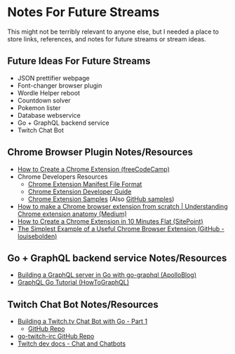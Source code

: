 # Notes For Future Streams

This might not be terribly relevant to anyone else, but I needed a place to store links, references, and notes for future streams or stream ideas.

## Future Ideas For Future Streams

* JSON prettifier webpage
* Font-changer browser plugin
* Wordle Helper reboot
* Countdown solver
* Pokemon lister
* Database webservice
* Go + GraphQL backend service
* Twitch Chat Bot

## Chrome Browser Plugin Notes/Resources

* [How to Create a Chrome Extension (freeCodeCamp)](https://www.freecodecamp.org/news/building-chrome-extension/)
* Chrome Developers Resources
  * [Chrome Extension Manifest File Format](https://developer.chrome.com/docs/extensions/mv3/manifest/)
  * [Chrome Extension Developer Guide](https://developer.chrome.com/docs/extensions/mv3/getstarted/)
  * [Chrome Extension Samples](https://developer.chrome.com/docs/extensions/samples/) (Also [GitHub samples](https://github.com/GoogleChrome/chrome-extensions-samples))
* [How to make a Chrome browser extension from scratch | Understanding Chrome extension anatomy (Medium)](https://medium.com/front-end-weekly/how-to-make-a-chrome-browser-extension-from-scratch-chrome-extension-development-basics-basic-ba1daee11123)
* [How to Create a Chrome Extension in 10 Minutes Flat (SitePoint)](https://www.sitepoint.com/create-chrome-extension-10-minutes-flat/)
* [The Simplest Example of a Useful Chrome Browser Extension (GitHub - louisebolden)](https://github.com/louisebolden/simple-chrome-extension)

## Go + GraphQL backend service Notes/Resources

* [Building a GraphQL server in Go with go-graphql (ApolloBlog)](https://www.apollographql.com/blog/graphql/golang/building-a-graphql-server-in-go-with-go-graphql/)
* [GraphQL Go Tutorial (HowToGraphQL)](https://www.howtographql.com/graphql-go/0-introduction/)

## Twitch Chat Bot Notes/Resources

* [Building a Twitch.tv Chat Bot with Go - Part 1](https://dev.to/foresthoffman/building-a-twitchtv-chat-bot-with-go---part-1-i3k)
  * [GitHub Repo](https://github.com/foresthoffman/bot)
* [go-twitch-irc GitHub Repo](https://github.com/gempir/go-twitch-irc)
* [Twitch dev docs - Chat and Chatbots](https://dev.twitch.tv/docs/irc/)
